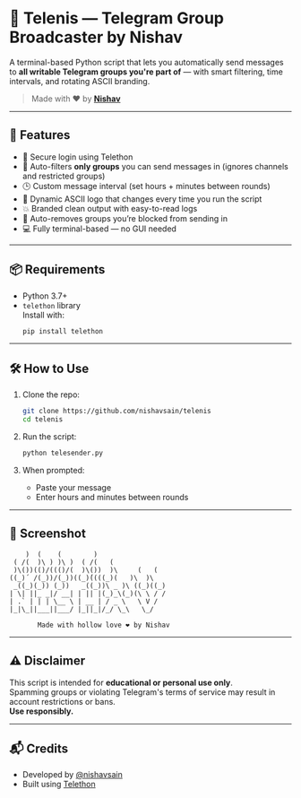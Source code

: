 # 🚀 Telenis — Telegram Group Broadcaster by Nishav

A terminal-based Python script that lets you automatically send messages to **all writable Telegram groups you're part of** — with smart filtering, time intervals, and rotating ASCII branding.

> Made with ❤️ by [**Nishav**](https://github.com/nishavsain)

---

## 🚀 Features

- 🔐 Secure login using Telethon
- 🧠 Auto-filters **only groups** you can send messages in (ignores channels and restricted groups)
- 🕒 Custom message interval (set hours + minutes between rounds)
- 📣 Dynamic ASCII logo that changes every time you run the script
- 💥 Branded clean output with easy-to-read logs
- 🔄 Auto-removes groups you’re blocked from sending in
- 💻 Fully terminal-based — no GUI needed

---

## 📦 Requirements

- Python 3.7+
- `telethon` library\
  Install with:
  ```bash
  pip install telethon
  ```

---

## 🛠️ How to Use

1. Clone the repo:

   ```bash
   git clone https://github.com/nishavsain/telenis
   cd telenis
   ```

2. Run the script:

   ```bash
   python telesender.py
   ```

3. When prompted:

   - Paste your message
   - Enter hours and minutes between rounds

---

## 📸 Screenshot

```
    )  (    (        )                   
 ( /(  )\ ) )\ )  ( /(   (               
 )\())(()/((()/(  )\())  )\     (   (    
((_)́  /(_))/(_))((_)́((((_)(   )\  )\   
 _((_)(_)) (_))   _((_))\ _ )\ ((_)((_)  
| \| ||_ _|/ __| | || |(_)_\(_)(\ \ / /   
| .` | | | \__ \ | __ | / _ \   \ V /    
|_|\_||___||___/ |_||_|/_/ \_\   \_/     

       Made with hollow love ❤️ by Nishav
```

---

## ⚠️ Disclaimer

This script is intended for **educational or personal use only**.\
Spamming groups or violating Telegram's terms of service may result in account restrictions or bans.\
**Use responsibly.**

---

## 📬 Credits

- Developed by [@nishavsain](https://github.com/nishavsain)
- Built using [Telethon](https://github.com/LonamiWebs/Telethon)

